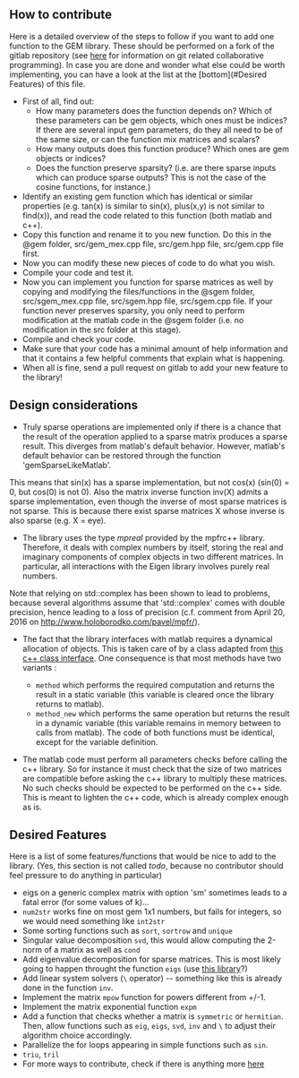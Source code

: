 How to contribute
-----------------

Here is a detailed overview of the steps to follow if you want to add one function to the GEM library. These should be performed on a fork of the gitlab repository (see [here](https://docs.gitlab.com/ce/workflow/forking_workflow.html) for information on git related collaborative programming). In case you are done and wonder what else could be worth implementing, you can have a look at the list at the [bottom](#Desired Features) of this file.

 - First of all, find out:
    - How many parameters does the function depends on? Which of these parameters can be gem objects, which ones must be indices? If there are several input gem parameters, do they all need to be of the same size, or can the function mix matrices and scalars?
    - How many outputs does this function produce? Which ones are gem objects or indices?
    - Does the function preserve sparsity? (i.e. are there sparse inputs which can produce sparse outputs? This is not the case of the cosine functions, for instance.)
 - Identify an existing gem function which has identical or similar properties (e.g. tan(x) is similar to sin(x), plus(x,y) is not similar to find(x)), and read the code related to this function (both matlab and c++).
 - Copy this function and rename it to you new function. Do this in the @gem folder, src/gem_mex.cpp file, src/gem.hpp file, src/gem.cpp file first.
 - Now you can modify these new pieces of code to do what you wish.
 - Compile your code and test it.
 - Now you can implement you function for sparse matrices as well by copying and modifying the files/functions in the @sgem folder, src/sgem_mex.cpp file, src/sgem.hpp file, src/sgem.cpp file. If your function never preserves sparsity, you only need to perform modification at the matlab code in the @sgem folder (i.e. no modification in the src folder at this stage).
 - Compile and check your code.
 - Make sure that your code has a minimal amount of help information and that it contains a few helpful comments that explain what is happening.
 - When all is fine, send a pull request on gitlab to add your new feature to the library!


Design considerations
---------------------

- Truly sparse operations are implemented only if there is a chance that the result of the operation applied to a sparse matrix produces a sparse result. This diverges from matlab's default behavior. However, matlab's default behavior can be restored through the function 'gemSparseLikeMatlab'.

This means that sin(x) has a sparse implementation, but not cos(x) (sin(0) = 0, but cos(0) is not 0). Also the matrix inverse function inv(X) admits a sparse implementation, even though the inverse of most sparse matrices is not sparse. This is because there exist sparse matrices X whose inverse is also sparse (e.g. X = eye).

- The library uses the type *mpreal* provided by the mpfrc++ library. Therefore, it deals with complex numbers by itself, storing the real and imaginary components of complex objects in two different matrices. In particular, all interactions with the Eigen library involves purely real numbers.

Note that relying on std::complex has been shown to lead to problems, because several algorithms assume that 'std::complex' comes with double precision, hence leading to a loss of precision (c.f. comment from April 20, 2016 on http://www.holoborodko.com/pavel/mpfr/).

- The fact that the library interfaces with matlab requires a dynamical allocation of objects. This is taken care of by a class adapted from [this c++ class interface](https://fr.mathworks.com/matlabcentral/fileexchange/38964-example-matlab-class-wrapper-for-a-c++-class). One consequence is that most methods have two variants :
  - `method` which performs the required computation and returns the result in a static variable (this variable is cleared once the library returns to matlab).
  - `method_new` which performs the same operation but returns the result in a dynamic variable (this variable remains in memory between to calls from matlab).
The code of both functions must be identical, except for the variable definition.

- The matlab code must perform all parameters checks before calling the c++ library. So for instance it must check that the size of two matrices are compatible before asking the c++ library to multiply these matrices. No such checks should be expected to be performed on the c++ side. This is meant to lighten the c++ code, which is already complex enough as is.


Desired Features
----------------

Here is a list of some features/functions that would be nice to add to the library. (Yes, this section is not called _todo_, because no contributor should feel pressure to do anything in particular)

 - eigs on a generic complex matrix with option 'sm' sometimes leads to a fatal error (for some values of k)...
 - `num2str` works fine on most gem 1x1 numbers, but fails for integers, so we would need something like `int2str`
 - Some sorting functions such as `sort`, `sortrow` and `unique`
 - Singular value decomposition `svd`, this would allow computing the 2-norm of a matrix as well as `cond`
 - Add eigenvalue decomposition for sparse matrices. This is most likely going to happen throught the function `eigs` (use [this library](https://github.com/yixuan/arpack-eigen)?)
 - Add linear system solvers (`\` operator) -- something like this is already done in the function `inv`.
 - Implement the matrix `mpow` function for powers different from +/-1.
 - Implement the matrix exponential function `expm`
 - Add a function that checks whether a matrix is `symmetric` or `hermitian`. Then, allow functions such as `eig`, `eigs`, `svd`, `inv` and `\` to adjust their algorithm choice accordingly.
 - Parallelize the for loops appearing in simple functions such as `sin`.
 - `triu`, `tril`
 - For more ways to contribute, check if there is anything more [here](http://gitlab.com/jdbancal/gem/issues)


